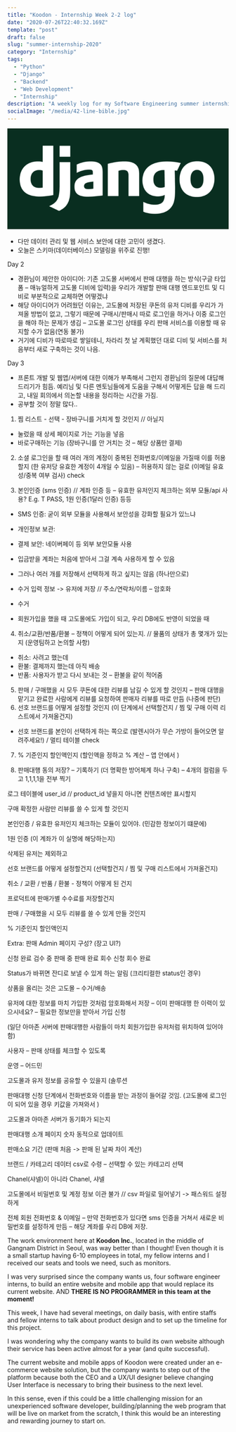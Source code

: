 ```yaml
---
title: "Koodon - Internship Week 2-2 log"
date: "2020-07-26T22:40:32.169Z"
template: "post"
draft: false
slug: "summer-internship-2020"
category: "Internship"
tags:
  - "Python"
  - "Django"
  - "Backend"
  - "Web Development"
  - "Internship"
description: "A weekly log for my Software Engineering summer internship at Koodon - Week 2 - second log"
socialImage: "/media/42-line-bible.jpg"
---
```


![42-line-bible.jpg](/media/42-line-bible.jpg)

-	다만 데이터 관리 및 웹 서비스 보안에 대한 고민이 생겼다.
-	오늘은 스키마(데이터베이스) 모델링을 위주로 진행!

Day 2
-	경환님이 제안한 아이디어: 기존 고도몰 서버에서 판매 대행을 하는 방식(구글 타입폼 – 매뉴얼하게 고도몰 디비에 입력)을 우리가 개발할 판매 대행 엔드포인트 및 디비로 부분적으로 교체하면 어떻겠냐
-	해당 아이디어가 어려웠던 이유는, 고도몰에 저장된 쿠돈의 유저 디비를 우리가 가져올 방법이 없고, 그렇기 때문에 구매시/판매시 따로 로그인을 하거나 이중 로그인을 해야 하는 문제가 생김 – 고도몰 로그인 상태를 우리 판매 서비스를 이용할 때 유지할 수가 없음(연동 불가)
-	거기에 디비가 따로따로 쌓일테니, 차라리 첫 날 계획했던 대로 디비 및 서비스를 처음부터 새로 구축하는 것이 나음.

Day 3
-	프론트 개발 및 웹앱/서버에 대한 이해가 부족해서 그런지 경환님의 질문에 대답해드리기가 힘듬. 예리님 및 다른 멘토님들에게 도움을 구해서 어떻게든 답을 해 드리고, 내일 회의에서 의논할 내용을 정리하는 시간을 가짐.
-	공부할 것이 정말 많다.. 

1.	찜 리스트 - 선택 - 장바구니를 거치게 할 것인지 // 아닐지
-	눌렀을 때 상세 페이지로 가는 기능을 넣음
-	바로구매하는 기능 (장바구니를 안 거치는 것 – 해당 상품만 결제) 

2.	소셜 로그인을 할 때  여러 개의 계정이 중복된 전화번호/이메일을 가질때 이를 허용할지 (한 유저당 유효한 계정이 4개일 수 있음) – 허용하지 않는 걸로 (이메일 유효성/중복 여부 검사) check

3.	본인인증 (sms 인증) // 계좌 인증 등 – 유효한 유저인지 체크하는 외부 모듈/api 사용? E.g. T PASS, 1원 인증(1달러 인증) 등등

-	SMS 인증: 굳이 외부 모듈을 사용해서 보안성을 강화할 필요가 있느냐
-	개인정보 보관:
-	결제 보안: 네이버페이 등 외부 보안모듈 사용
-	입금받을 계좌는 처음에 받아서 그걸 계속 사용하게 할 수 있음
-	그러나 여러 개를 저장해서 선택하게 하고 싶지는 않음 (하나만으로)

-	수거 입력 정보 -> 유저에 저장 // 주소/연락처/이름 – 암호화

-	수거 

-	회원가입을 했을 때 고도몰에도 가입이 되고, 우리 DB에도 반영이 되었을 때 

4.	취소/교환/반품/환불 – 정책이 어떻게 되어 있는지. // 물품의 상태가 총 몇개가 있는지 (운영팀하고 논의할 사항)
-	취소: 사려고 했는데
-	환불: 결제까지 했는데 아직 배송 
-	반품: 사용자가 받고 다시 보내는 것 – 환불을 같이 적어줌

5.	판매 / 구매했을 시 모두 쿠돈에 대한 리뷰를 남길 수 있게 할 것인지 – 판매 대행을 맡기고 완료한 사람에게 리뷰를 요청하여 판매자 리뷰를 따로 만듬 (나중에 판단)
6.	선호 브랜드를 어떻게 설정할 것인지 (이 단계에서 선택할건지 / 찜 및 구매 이력 리스트에서 가져올건지)
-	선호 브랜드를 본인이 선택하게 하는 쪽으로 (발렌시아가 무슨 가방이 들어오면 알려주세요!) / 멀티 테이블 check

7.	% 기준인지 할인액인지 (할인액을 정하고 % 계산 – 앱 안에서 )

8.	판매대행 동의 저장? – 기록하기 (더 명확한 방어체계 하나 구축) – 4개의 컬럼을 두고 1,1,1,1을 전부 찍기



로그 테이블에 user_id // product_id 넣을지 아니면 컨텐츠에만 표시할지

구매 확정한 사람만 리뷰를 쓸 수 있게 할 것인지



본인인증 / 유효한 유저인지 체크하는 모듈이 있어야. (민감한 정보이기 떄문에)

1원 인증 (이 계좌가 이 실명에 해당하는지)

삭제된 유저는 제외하고 


선호 브랜드를 어떻게 설정할건지 (선택할건지 / 찜 및 구매 리스트에서 가져올건지)

취소 / 교환 / 반품 / 환불 - 정책이 어떻게 된 건지

프로덕트에 판매가별 수수료를 저장할건지

판매 / 구매했을 시 모두 리뷰를 쓸 수 있게 만들 것인지

% 기준인지 할인액인지

Extra:
판매 Admin 페이지 구성? (장고 UI?)





신청 완료 
검수 중
판매 중
판매 완료
회수 신청
회수 완료

Status가 바뀌면 잔디로 보낼 수 있게 하는 알림 (크리티컬한 status인 경우)



상품을 올리는 것은 고도몰 – 수거/배송

유저에 대한 정보를 마치 가입한 것처럼 암호화해서 저장 – 이미 판매대행 한 이력이 있으시네요? – 필요한 정보만을 받아서 가입 신청

(일단 아마존 서버에 판매대행한 사람들이 마치 회원가입한 유저처럼 위치하여 있어야 함)

사용자 – 판매 상태를 체크할 수 있도록

운영 – 어드민

고도몰과 유저 정보를 공유할 수 있을지 (솔루션

판매대행 신청 단계에서 전화번호와 이름을 받는 과정이 들어갈 것임. (고도몰에 로그인이 되어 있을 경우 키값을 가져와서 )

고도몰과 아마존 서버가 동기화가 되는지

판매대행 소개 페이지 숫자 동적으로 업데이트

판매소요 기간 (판매 처음 -> 판매 된 날짜 차이 계산)

브랜드 / 카테고리 데이터 csv로 수령 – 선택할 수 있는 카테고리 선택

Chanel(샤넬)이 아니라 Chanel, 샤넬


고도몰에서 비밀번호 및 계정 정보 이관 불가 // csv 파일로 밀어넣기 -> 패스워드 설정하게

전체 회원 전화번호 & 이메일 – 만약 전화번호가 있다면 sms 인증을 거쳐서 새로운 비밀번호를 설정하게 만듬 – 해당 계좌를 우리 DB에 저장.



The work environment here at **Koodon Inc.**, located in the middle of Gangnam District in Seoul, was way better than I thought! Even though it is a small startup having 6-10 employees in total, my fellow interns and I received our seats and tools we need, such as monitors.

I was very surprised since the company wants us, four software engineer interns, to build an entire website and mobile app that would replace its current website. AND **THERE IS NO PROGRAMMER in this team at the moment!**

This week, I have had several meetings, on daily basis, with entire staffs and fellow interns to talk about product design and to set up the timeline for this project.

I was wondering why the company wants to build its own website although their service has been active almost for a year (and quite successful).

The current website and mobile apps of Koodon were created under an e-commerce website solution, but the company wants to step out of the platform because both the CEO and a UX/UI designer believe changing User Interface is necessary to bring their business to the next level.

In this sense, even if this could be a little challenging mission for an unexperienced software developer, building/planning the web program that will be live on market from the scratch, I think this would be an interesting and rewarding journey to start on.

